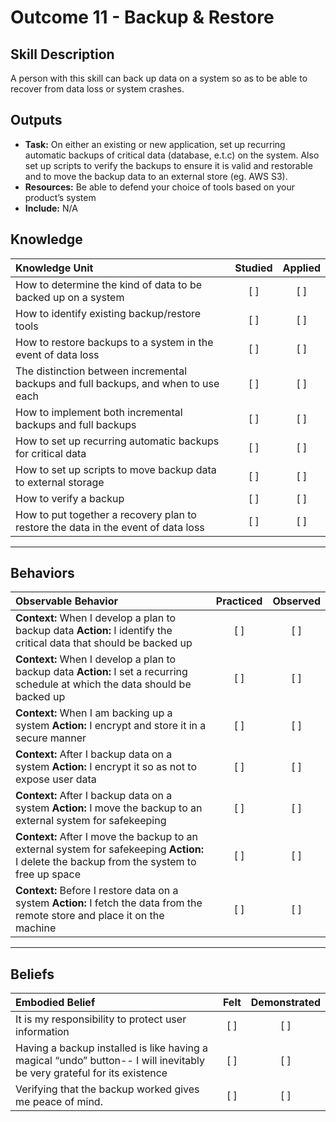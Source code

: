# Outcome 11 - Backup & Restore

Skill Description
-----------------
A person with this skill can back up data on a system so as to be able to recover from data loss or system crashes.



Outputs
-------
- **Task:** On either an existing or new application, set up recurring automatic backups of critical data (database, e.t.c) on the system. Also set up scripts to verify the backups to ensure it is valid and restorable and to move the backup data to an external store (eg. AWS S3). 
- **Resources:** Be able to defend your choice of tools based on your product’s system
- **Include:** N/A


## **Knowledge**

| Knowledge Unit   |      Studied      | Applied |
|:-----------------|:-----------------:|:---------:|
| How to determine the kind of data to be backed up on a system | [ ] | [ ] |
| How to identify existing backup/restore tools | [ ] | [ ] |
| How to restore backups to a system in the event of data loss | [ ] | [ ] |
| The distinction between incremental backups and full backups, and when to use each | [ ] | [ ] |
| How to implement both incremental backups and full backups | [ ] | [ ] |
| How to set up recurring automatic backups for critical data | [ ] | [ ] |
| How to set up scripts to move backup data to external storage | [ ] | [ ] |
| How to verify a backup | [ ] | [ ] |
| How to put  together a recovery plan to restore the data in the event of data loss | [ ] | [ ] |


----------------


## **Behaviors**

| Observable Behavior   |      Practiced      | Observed |
|:----------------------|:------------------:|:--------:|
| **Context:** When I develop a plan to backup data **Action:** I identify the critical data that should be backed up | [ ] | [ ] |
| **Context:** When I develop a plan to backup data **Action:** I set a recurring schedule at which the data should be backed up | [ ] | [ ] |
| **Context:** When I am backing up a system **Action:** I encrypt and store it in a secure manner | [ ] | [ ] |
| **Context:** After I backup data on a system **Action:** I encrypt it so as not to expose user data | [ ] | [ ] |
| **Context:** After I backup data on a system **Action:** I move the backup to an external system for safekeeping | [ ] | [ ] |
| **Context:** After I move the backup to an external system for safekeeping **Action:** I delete the backup from the system to free up space | [ ] | [ ] |
| **Context:** Before I restore data on a system **Action:** I fetch the data from the remote store and place it on the machine | [ ] | [ ] |


--------------


## **Beliefs**

| Embodied Belief   |      Felt      | Demonstrated |
|:------------------|:--------------:|:------------:|
| It is my responsibility to protect user information | [ ] | [ ] |
| Having a backup installed is like having a magical “undo” button-- I will inevitably be very grateful for its existence | [ ] | [ ] |
| Verifying that the backup worked gives me peace of mind.| [ ] | [ ] |
